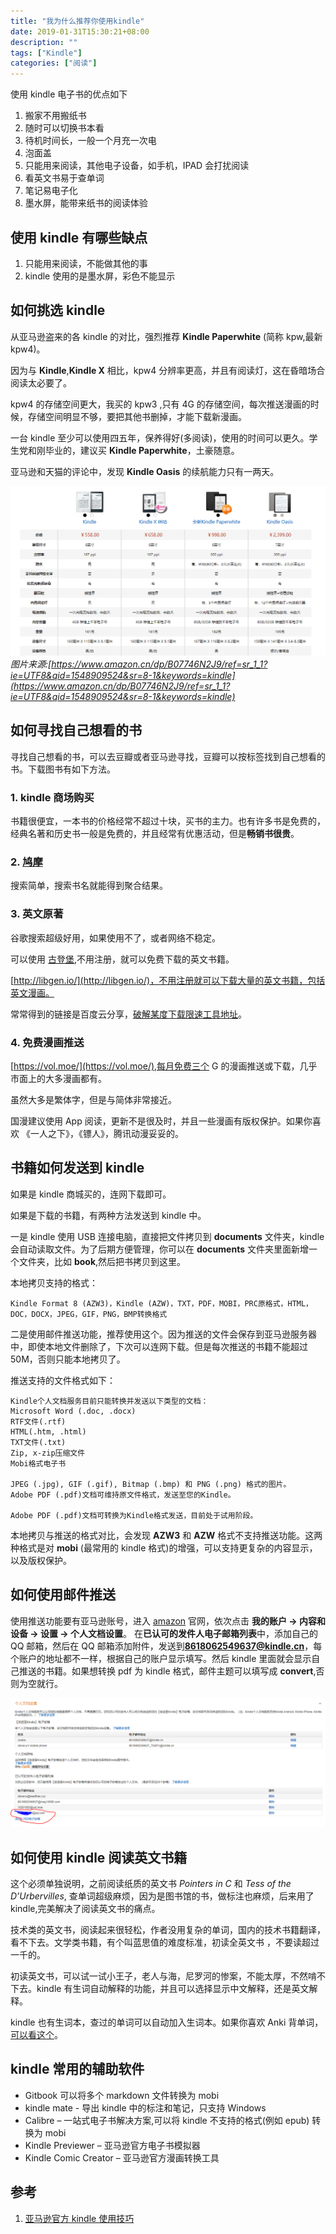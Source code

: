 ```yaml
---
title: "我为什么推荐你使用kindle"
date: 2019-01-31T15:30:21+08:00
description: ""
tags: ["Kindle"]
categories: ["阅读"]
---
```


使用 kindle 电子书的优点如下

1. 搬家不用搬纸书
2. 随时可以切换书本看
3. 待机时间长，一般一个月充一次电
4. 泡面盖
5. 只能用来阅读，其他电子设备，如手机，IPAD 会打扰阅读
6. 看英文书易于查单词
7. 笔记易电子化
8. 墨水屏，能带来纸书的阅读体验

<!--more-->

## 使用 kindle 有哪些缺点

1. 只能用来阅读，不能做其他的事
2. kindle 使用的是墨水屏，彩色不能显示

## 如何挑选 kindle

从亚马逊盗来的各 kindle 的对比，强烈推荐 **Kindle Paperwhite** (简称 kpw,最新 kpw4)。

因为与 **Kindle**,**Kindle X** 相比，kpw4 分辨率更高，并且有阅读灯，这在昏暗场合阅读太必要了。

kpw4 的存储空间更大，我买的 kpw3 ,只有 4G 的存储空间，每次推送漫画的时候，存储空间明显不够，要把其他书删掉，才能下载新漫画。

一台 kindle 至少可以使用四五年，保养得好(多阅读)，使用的时间可以更久。学生党和刚毕业的，建议买 **Kindle Paperwhite**，土豪随意。

亚马逊和天猫的评论中，发现 **Kindle Oasis** 的续航能力只有一两天。

![kindle](/images/2019/kindleCategory.png)
*图片来源:[https://www.amazon.cn/dp/B07746N2J9/ref=sr_1_1?ie=UTF8&qid=1548909524&sr=8-1&keywords=kindle](https://www.amazon.cn/dp/B07746N2J9/ref=sr_1_1?ie=UTF8&qid=1548909524&sr=8-1&keywords=kindle)*

## 如何寻找自己想看的书

寻找自己想看的书，可以去豆瓣或者亚马逊寻找，豆瓣可以按标签找到自己想看的书。下载图书有如下方法。

### 1. kindle 商场购买

书籍很便宜，一本书的价格经常不超过十块，买书的主力。也有许多书是免费的，经典名著和历史书一般是免费的，并且经常有优惠活动，但是**畅销书很贵**。

### 2. [鸠摩](https://www.jiumodiary.com/)

搜索简单，搜索书名就能得到聚合结果。

### 3. 英文原著

谷歌搜索超级好用，如果使用不了，或者网络不稳定。

可以使用 [古登堡](https://www.gutenberg.org/),不用注册，就可以免费下载的英文书籍。

[http://libgen.io/](http://libgen.io/)，不用注册就可以下载大量的英文书籍，包括英文漫画。

常常得到的链接是百度云分享，[破解某度下载限速工具地址](https://github.com/high-speed-downloader/high-speed-downloader)。

### 4. 免费漫画推送

[https://vol.moe/](https://vol.moe/),每月免费三个 G 的漫画推送或下载，几乎市面上的大多漫画都有。

虽然大多是繁体字，但是与简体非常接近。

国漫建议使用 App 阅读，更新不是很及时，并且一些漫画有版权保护。如果你喜欢 《一人之下》，《镖人》，腾讯动漫妥妥的。

## 书籍如何发送到 kindle

如果是 kindle 商城买的，连网下载即可。

如果是下载的书籍，有两种方法发送到 kindle 中。

一是 kindle 使用 USB 连接电脑，直接把文件拷贝到 **documents** 文件夹，kindle 会自动读取文件。为了后期方便管理，你可以在 **documents** 文件夹里面新增一个文件夹，比如 **book**,然后把书拷贝到这里。

本地拷贝支持的格式：

```
Kindle Format 8 (AZW3)，Kindle (AZW)，TXT，PDF，MOBI，PRC原格式，HTML，DOC，DOCX，JPEG，GIF，PNG，BMP转换格式
```

二是使用邮件推送功能，推荐使用这个。因为推送的文件会保存到亚马逊服务器中，即使本地文件删除了，下次可以连网下载。但是每次推送的书籍不能超过 50M，否则只能本地拷贝了。

推送支持的文件格式如下：

```
Kindle个人文档服务目前只能转换并发送以下类型的文档：
Microsoft Word (.doc, .docx)
RTF文件(.rtf)
HTML(.htm, .html)
TXT文件(.txt)
Zip, x-zip压缩文件
Mobi格式电子书

JPEG (.jpg), GIF (.gif), Bitmap (.bmp) 和 PNG (.png) 格式的图片。
Adobe PDF (.pdf)文档可维持原文件格式，发送至您的Kindle。

Adobe PDF (.pdf)文档可转换为Kindle格式发送，目前处于试用阶段。
```

本地拷贝与推送的格式对比，会发现 **AZW3** 和 **AZW** 格式不支持推送功能。这两种格式是对 **mobi** (最常用的 kindle 格式)的增强，可以支持更复杂的内容显示，以及版权保护。

## 如何使用邮件推送

使用推送功能要有亚马逊账号，进入 [amazon](www.amazon.cn) 官网，依次点击 **我的账户 -> 内容和设备 -> 设置 -> 个人文档设置**。
在**已认可的发件人电子邮箱列表**中，添加自己的 QQ 邮箱，然后在 QQ 邮箱添加附件，发送到**8618062549637@kindle.cn**，每个账户的地址都不一样，根据自己的账户显示填写。然后 kindle 里面就会显示自己推送的书籍。如果想转换 pdf 为 kindle 格式，邮件主题可以填写成 **convert**,否则为空就行。

![个人文档设置](/images/2019/kindleEmail.png)

## 如何使用 kindle 阅读英文书籍

这个必须单独说明，之前阅读纸质的英文书 _Pointers in C_ 和 _Tess of the D’Urbervilles_, 查单词超级麻烦，因为是图书馆的书，做标注也麻烦，后来用了 kindle,完美解决了阅读英文书的痛点。

技术类的英文书，阅读起来很轻松，作者没用复杂的单词，国内的技术书籍翻译，看不下去。文学类书籍，有个叫蓝思值的难度标准，初读全英文书
，不要读超过一千的。

初读英文书，可以试一试小王子，老人与海，尼罗河的惨案，不能太厚，不然啃不下去。kindle 有生词自动解释的功能，并且可以选择显示中文解释，还是英文解释。

kindle 也有生词本，查过的单词可以自动加入生词本。如果你喜欢 Anki 背单词，[可以看这个](http://kmate.me/2017/02/21/anki-kindlemate-kindle-cn/)。

## kindle 常用的辅助软件

- Gitbook 可以将多个 markdown 文件转换为 mobi
- kindle mate - 导出 kindle 中的标注和笔记，只支持 Windows
- Calibre – 一站式电子书解决方案,可以将 kindle 不支持的格式(例如 epub) 转换为 mobi
- Kindle Previewer – 亚马逊官方电子书模拟器
- Kindle Comic Creator – 亚马逊官方漫画转换工具

## 参考

1. [亚马逊官方 kindle 使用技巧](https://www.amazon.cn/b?node=1935454071)
